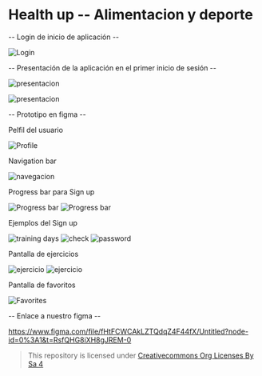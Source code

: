 # Health up -- Alimentacion y deporte
    
-- Login de inicio de aplicación --

![Login](img/login.png)



-- Presentación de la aplicación en el primer inicio de sesión --

![presentacion](img/presentacion1.png)

![presentacion](img/presentacion2.png)



-- Prototipo en figma --

Pelfil del usuario

![Profile](img/profile.png)

Navigation bar

![navegacion](img/navegacion.png)

Progress bar para Sign up

![Progress bar](img/progress1.png)  ![Progress bar](img/progress2.png)

Ejemplos del Sign up

![training days](img/capable.png)   ![check](img/check.png)    ![password](img/password.png)

Pantalla de ejercicios

![ejercicio](img/ejercicios1.png)   ![ejercicio](img/ejercicios2.png)

Pantalla de favoritos

![Favorites](img/favoritos.png)



-- Enlace a nuestro figma --

https://www.figma.com/file/fHtFCWCAkLZTQdqZ4F44fX/Untitled?node-id=0%3A1&t=RsfQHG8iXH8gJREM-0


>This repository is licensed under
>[Creativecommons Org Licenses By Sa 4](http://creativecommons.org/licenses/by-sa/4.0/)